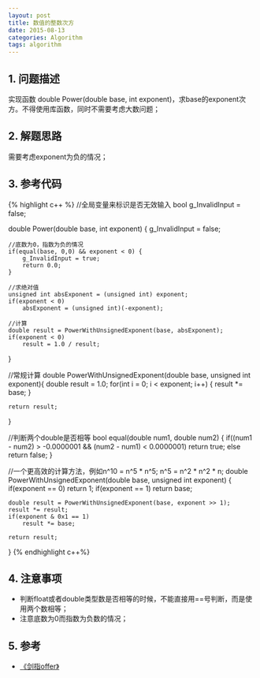 ```yaml
---
layout: post
title: 数值的整数次方
date: 2015-08-13
categories: Algorithm
tags: algorithm
---
```


## 1. 问题描述

实现函数 double Power(double base, int exponent)，求base的exponent次方。不得使用库函数，同时不需要考虑大数问题；

## 2. 解题思路

需要考虑exponent为负的情况；

## 3. 参考代码

{% highlight c++ %}
//全局变量来标识是否无效输入
bool g_InvalidInput = false;

double Power(double base, int exponent) {
	g_InvalidInput = false;

	//底数为0，指数为负的情况
	if(equal(base, 0,0) && exponent < 0) {
		g_InvalidInput = true;
		return 0.0;
	}

	//求绝对值
	unsigned int absExponent = (unsigned int) exponent;
	if(exponent < 0) 
		absExponent = (unsigned int)(-exponent);

	//计算
	double result = PowerWithUnsignedExponent(base, absExponent);
	if(exponent < 0) 
		result = 1.0 / result;
}

//常规计算
double PowerWithUnsignedExponent(double base, unsigned int exponent){
	double result = 1.0;
	for(int i = 0; i < exponent; i++) {
		result *= base;
	}

	return result;
}

//判断两个double是否相等
bool equal(double num1, double num2) {
	if((num1 - num2) > -0.0000001 && (num2 - num1) < 0.0000001)
		return true;
	else 
		return false;
}

//一个更高效的计算方法，例如n^10 = n^5 * n^5; n^5 = n^2 * n^2 * n;
double PowerWithUnsignedExponent(double base, unsigned int exponent) {
	if(exponent == 0) 
		return 1;
	if(exponent == 1) 
		return base;

	double result = PowerWithUnsignedExponent(base, exponent >> 1);
	result *= result;
	if(exponent & 0x1 == 1)
		result *= base;

	return result;
}
{% endhighlight c++%}

## 4. 注意事项

- 判断float或者double类型数是否相等的时候，不能直接用==号判断，而是使用两个数相等；
- 注意底数为0而指数为负数的情况；

## 5. 参考

- [《剑指offer》](http://www.broadview.com.cn/#book/bookdetail/bookDetailAll.jsp?book_id=12c9bc27-a944-11e4-9c0a-005056c00008&isbn=978-7-121-23245-9)